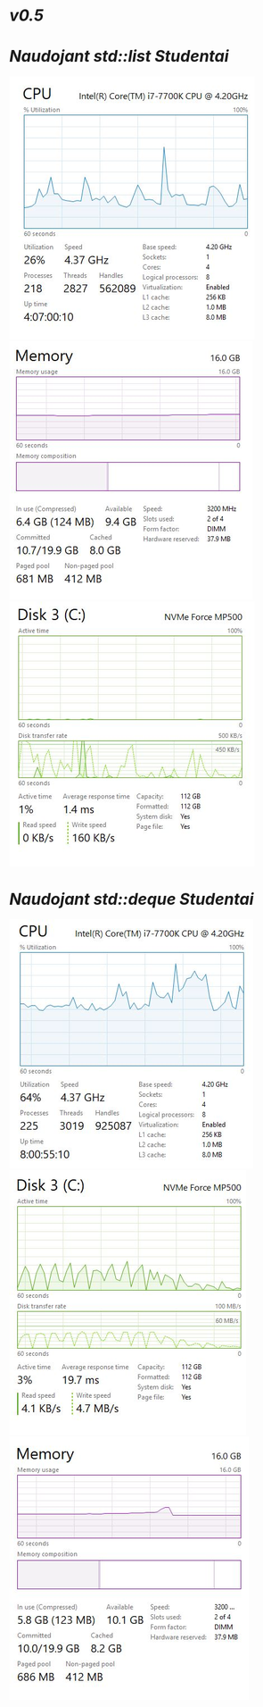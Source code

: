 # ***v0.5***
# ***Naudojant std::list Studentai***

![](LIST1.JPG) ![](LIST2.JPG) ![](LIST3.JPG)


# ***Naudojant std::deque Studentai***


![](CPU.JPG)![](2LIST.JPG)![](3LIST.JPG)
